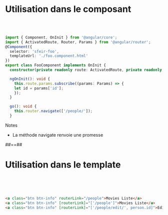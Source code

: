 <!-- .slide: class="sfeir-basic-slide with-code" -->
# Utilisation dans le composant
<br><br>
```typescript
import { Component, OnInit } from '@angular/core';
import { ActivatedRoute, Router, Params } from '@angular/router';
@Component({
  selector: 'sfeir-foo',
  templateUrl: './foo.component.html'  
})
export class FooComponent implements OnInit {
  constructor(private readonly route: ActivatedRoute, private readonly router: Router ) { }

  ngOnInit(): void {
    this.route.params.subscribe((params: Params) => {
    let id = params['id'];
    });
  }

  go(): void {
    this.router.navigate(['/people/']);
  }
  ```
Notes
- La méthode navigate renvoie une promesse

##==##

<!-- .slide: class="sfeir-basic-slide with-code" -->
# Utilisation dans le template
<br><br><br>
```html
<a class="btn btn-info" routerLink="/people">Movies Liste</a>
<a class="btn btn-info" [routerLink]="['/people']">Movies Liste</a>
<a class="btn btn-info" [routerLink]="['/people/edit/', person.id]">Edit</a>
```
<!-- .element: class="big-code" -->
